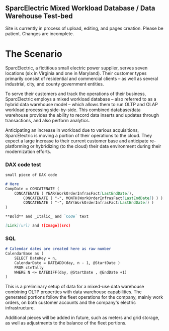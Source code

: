 ## SparcElectric Mixed Workload Database / Data Warehouse Test-bed

Site is currently in process of upload, editing, and pages creation.
            Please be patient. Changes are incomplete.
	    
# The Scenario
SparcElectric, a fictitious small electric power supplier, serves seven locations (six in Virginia and one in Maryland).  Their customer types primarily consist of residential and commercial clients – as well as several industrial, city, and county government entities.

To serve their customers and track the operations of their business, SparcElectric employs a mixed workload database – also referred to as a hybrid data warehouse model – which allows them to run OLTP and OLAP workload processing side-by-side. This combined database/data warehouse provides the ability to record data inserts and updates through transactions, and also perform analytics.

Anticipating an increase in workload due to various acquisitions, SparcElectric is moving a portion of their operations to the cloud. They expect a large increase to their current customer base and anticipate re-platforming or hybridizing (to the cloud) their data environment during their modernization efforts.	    
            
### DAX code test
```markdown
small piece of DAX code

# Here
CompDate = CONCATENATE ( 
	CONCATENATE ( YEAR(WorkOrderInfrasFact[LastEndDate]),
        CONCATENATE ( "-", MONTH(WorkOrderInfrasFact[LastEndDate]) ) ),
    	CONCATENATE ( "-", DAY(WorkOrderInfrasFact[LastEndDate]) ) 
) 

**Bold** and _Italic_ and `Code` text

[Link](url) and ![Image](src)
```

### SQL
```markdown
# Calendar dates are created here as raw number
CalendarBase as (
    SELECT DateKey = n,
    CalendarDate = DATEADD(day, n - 1, @StartDate )
    FROM cteTally
    WHERE N <= DATEDIFF(day, @StartDate , @EndDate +1)
)
```
This is a preliminary setup of data for a mixed-use data warehouse combining
            OLTP properties with data warehouse capabilities.
            The generated portions follow the fleet operations for the company, mainly
            work orders, on both customer accounts and the company's electric infrastructure.

Additional pieces will be added in future, such as meters and grid storage,
             as well as adjustments to the balance of the fleet portions.
             
             
             
